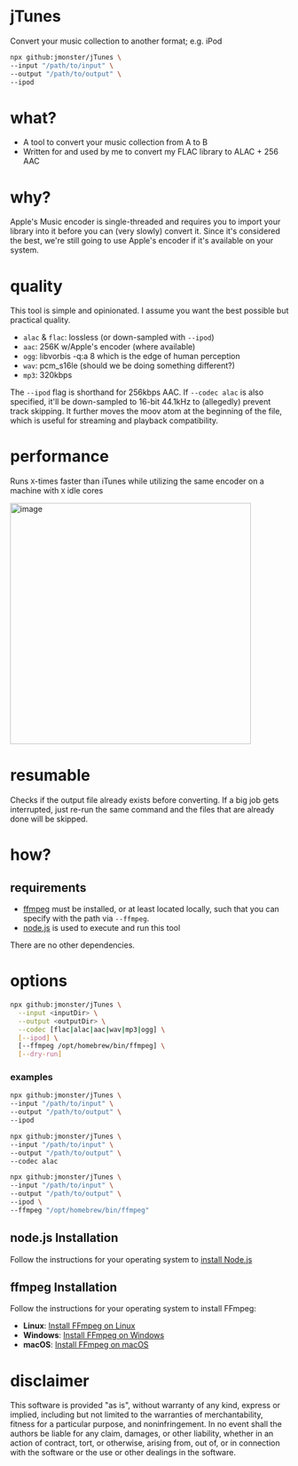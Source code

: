 # jTunes

Convert your music collection to another format; e.g. iPod

```sh
npx github:jmonster/jTunes \
--input "/path/to/input" \
--output "/path/to/output" \
--ipod
```

# what?

- A tool to convert your music collection from A to B
- Written for and used by me to convert my FLAC library to ALAC + 256 AAC

# why?

Apple's Music encoder is single-threaded and requires you to import your library into it before you can (very slowly) convert it.
Since it's considered the best, we're still going to use Apple's encoder if it's available on your system.

# quality

This tool is simple and opinionated. I assume you want the best possible but practical quality.

- `alac` & `flac`: lossless (or down-sampled with `--ipod`)
- `aac`: 256K w/Apple's encoder (where available)
- `ogg`: libvorbis -q:a 8 which is the edge of human perception
- `wav`: pcm_s16le (should we be doing something different?)
- `mp3`: 320kbps

The `--ipod` flag is shorthand for 256kbps AAC. If `--codec alac` is also specified, it'll be down-sampled to 16-bit 44.1kHz to (allegedly) prevent track skipping. It further moves the moov atom at the beginning of the file, which is useful for streaming and playback compatibility.

# performance

Runs `X`-times faster than iTunes while utilizing the same encoder on a machine with `X` idle cores

<img width="434" alt="image" src="https://github.com/jmonster/jTunes/assets/368767/8a50948c-1e63-441d-8df8-ea3bebd75895">

# resumable

Checks if the output file already exists before converting. If a big job gets interrupted, just re-run the same command and the files that are already done will be skipped.

# how?

## requirements

- [ffmpeg](https://ffmpeg.org) must be installed, or at least located locally, such that you can specify with the path via `--ffmpeg`.
- [node.js](https://nodejs.org) is used to execute and run this tool

There are no other dependencies.

# options

```sh
npx github:jmonster/jTunes \
  --input <inputDir> \
  --output <outputDir> \
  --codec [flac|alac|aac|wav|mp3|ogg] \
  [--ipod] \
  [--ffmpeg /opt/homebrew/bin/ffmpeg] \
  [--dry-run]
```

### examples

```sh
npx github:jmonster/jTunes \
--input "/path/to/input" \
--output "/path/to/output" \
--ipod
```

```sh
npx github:jmonster/jTunes \
--input "/path/to/input" \
--output "/path/to/output" \
--codec alac
```

```sh
npx github:jmonster/jTunes \
--input "/path/to/input" \
--output "/path/to/output" \
--ipod \
--ffmpeg "/opt/homebrew/bin/ffmpeg"
```

## node.js Installation

Follow the instructions for your operating system to [install Node.js](https://nodejs.org/en/download/prebuilt-installer/)

## ffmpeg Installation

Follow the instructions for your operating system to install FFmpeg:

- **Linux**: [Install FFmpeg on Linux](https://ffmpeg.org/download.html#build-linux)
- **Windows**: [Install FFmpeg on Windows](https://ffmpeg.org/download.html#build-windows)
- **macOS**: [Install FFmpeg on macOS](https://ffmpeg.org/download.html#build-mac)

# disclaimer

This software is provided "as is", without warranty of any kind, express or implied, including but not limited to the warranties of merchantability, fitness for a particular purpose, and noninfringement. In no event shall the authors be liable for any claim, damages, or other liability, whether in an action of contract, tort, or otherwise, arising from, out of, or in connection with the software or the use or other dealings in the software.
